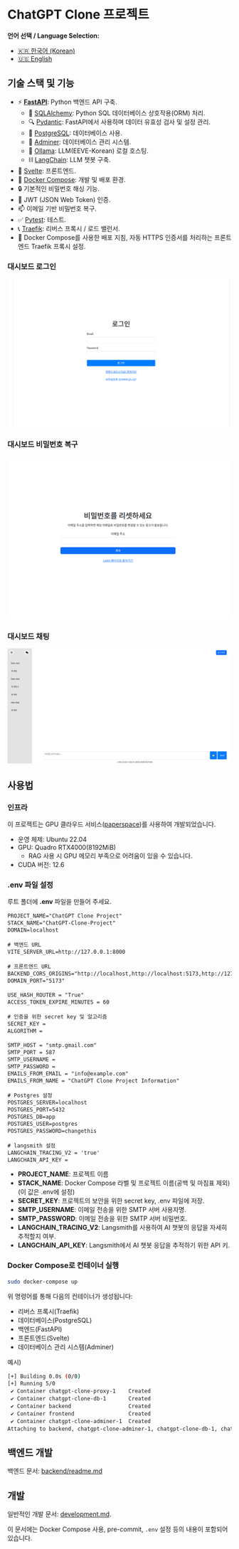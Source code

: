 # ChatGPT Clone 프로젝트

**언어 선택 / Language Selection:**

- [🇰🇷 한국어 (Korean)](readme.ko.md)
- [🇺🇸 English](readme.md)

## 기술 스택 및 기능

- ⚡ [**FastAPI**](https://fastapi.tiangolo.com): Python 백엔드 API 구축.
    - 🧰 [SQLAlchemy](https://www.sqlalchemy.org/): Python SQL 데이터베이스 상호작용(ORM) 처리.
    - 🔍 [Pydantic](https://docs.pydantic.dev): FastAPI에서 사용하며 데이터 유효성 검사 및 설정 관리.
    - 💾 [PostgreSQL](https://www.postgresql.org): 데이터베이스 사용.
    - 📁 [Adminer](https://www.adminer.org/): 데이터베이스 관리 시스템.
    - 🤖 [Ollama](https://ollama.com/): LLM(EEVE-Korean) 로컬 호스팅.
    - ⛓️ [LangChain](https://www.langchain.com/): LLM 챗봇 구축.
- 🚀 [Svelte](https://svelte.dev/): 프론트엔드.
- 🐋 [Docker Compose](https://www.docker.com): 개발 및 배포 환경.
- 🔒 기본적인 비밀번호 해싱 기능.
- 🔑 JWT (JSON Web Token) 인증.
- 📫 이메일 기반 비밀번호 복구.
- ✅ [Pytest](https://pytest.org): 테스트.
- 📞 [Traefik](https://traefik.io): 리버스 프록시 / 로드 밸런서.
- 🚢 Docker Compose를 사용한 배포 지침, 자동 HTTPS 인증서를 처리하는 프론트엔드 Traefik 프록시 설정.

### 대시보드 로그인

[![API docs](imgs/login.png)](https://github.com/limJhyeok/ChatGPT-Clone)

### 대시보드 비밀번호 복구
[![API docs](imgs/password_recovery.png)](https://github.com/limJhyeok/ChatGPT-Clone)

### 대시보드 채팅
[![API docs](imgs/dashboard_chat.png)](https://github.com/limJhyeok/ChatGPT-Clone)

## 사용법
### 인프라
이 프로젝트는 GPU 클라우드 서비스([paperspace](https://www.paperspace.com/))를 사용하여 개발되었습니다.
- 운영 체제: Ubuntu 22.04
- GPU: Quadro RTX4000(8192MiB)
  - RAG 사용 시 GPU 메모리 부족으로 어려움이 있을 수 있습니다.
- CUDA 버전: 12.6

### .env 파일 설정
루트 폴더에 **.env** 파일을 만들어 주세요.
```
PROJECT_NAME="ChatGPT Clone Project"
STACK_NAME="ChatGPT-Clone-Project"
DOMAIN=localhost

# 백엔드 URL
VITE_SERVER_URL=http://127.0.0.1:8000

# 프론트엔드 URL
BACKEND_CORS_ORIGINS="http://localhost,http://localhost:5173,http://127.0.0.1:5173,https://localhost,https://localhost:5173,https://127.0.0.1:5173"
DOMAIN_PORT="5173"

USE_HASH_ROUTER = "True"
ACCESS_TOKEN_EXPIRE_MINUTES = 60

# 인증을 위한 secret key 및 알고리즘
SECRET_KEY =
ALGORITHM =

SMTP_HOST = "smtp.gmail.com"
SMTP_PORT = 587
SMTP_USERNAME =
SMTP_PASSWORD =
EMAILS_FROM_EMAIL = "info@example.com"
EMAILS_FROM_NAME = "ChatGPT Clone Project Information"

# Postgres 설정
POSTGRES_SERVER=localhost
POSTGRES_PORT=5432
POSTGRES_DB=app
POSTGRES_USER=postgres
POSTGRES_PASSWORD=changethis

# langsmith 설정
LANGCHAIN_TRACING_V2 = 'true'
LANGCHAIN_API_KEY =
```
- **PROJECT_NAME**: 프로젝트 이름
- **STACK_NAME**: Docker Compose 라벨 및 프로젝트 이름(공백 및 마침표 제외) (이 값은 .env에 설정)
- **SECRET_KEY**: 프로젝트의 보안을 위한 secret key, .env 파일에 저장.
- **SMTP_USERNAME**: 이메일 전송을 위한 SMTP 서버 사용자명.
- **SMTP_PASSWORD**: 이메일 전송을 위한 SMTP 서버 비밀번호.
- **LANGCHAIN_TRACING_V2**: Langsmith를 사용하여 AI 챗봇의 응답을 자세히 추적할지 여부.
- **LANGCHAIN_API_KEY**: Langsmith에서 AI 챗봇 응답을 추적하기 위한 API 키.

### Docker Compose로 컨테이너 실행
```bash
sudo docker-compose up
```
위 명령어를 통해 다음의 컨테이너가 생성됩니다:
- 리버스 프록시(Traefik)
- 데이터베이스(PostgreSQL)
- 백엔드(FastAPI)
- 프론트엔드(Svelte)
- 데이터베이스 관리 시스템(Adminer)

예시)
```bash
[+] Building 0.0s (0/0)                                                                                                                                                               docker:default
[+] Running 5/0
 ✔ Container chatgpt-clone-proxy-1    Created                                                                                                                                                   0.0s
 ✔ Container chatgpt-clone-db-1       Created                                                                                                                                                   0.0s
 ✔ Container backend                  Created                                                                                                                                                   0.0s
 ✔ Container frontend                 Created                                                                                                                                                   0.0s
 ✔ Container chatgpt-clone-adminer-1  Created                                                                                                                                                   0.0s
Attaching to backend, chatgpt-clone-adminer-1, chatgpt-clone-db-1, chatgpt-clone-proxy-1, frontend
```

## 백엔드 개발
백엔드 문서: [backend/readme.md](./backend/readme.ko.md)

## 개발

일반적인 개발 문서: [development.md](./development.md).

이 문서에는 Docker Compose 사용, pre-commit, `.env` 설정 등의 내용이 포함되어 있습니다.
